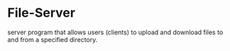 # File-Server
 server program that allows users (clients) to upload and download files to and from a specified directory. 
